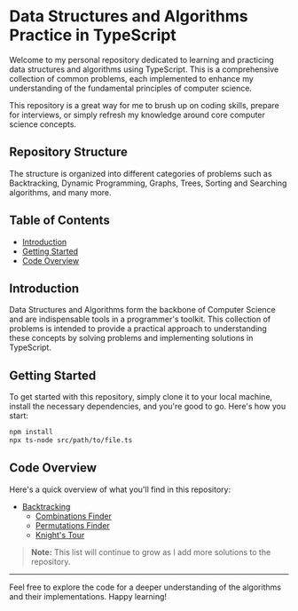 # Data Structures and Algorithms Practice in TypeScript

Welcome to my personal repository dedicated to learning and practicing data structures and algorithms using TypeScript. This is a comprehensive collection of common problems, each implemented to enhance my understanding of the fundamental principles of computer science.

This repository is a great way for me to brush up on coding skills, prepare for interviews, or simply refresh my knowledge around core computer science concepts.

## Repository Structure

The structure is organized into different categories of problems such as Backtracking, Dynamic Programming, Graphs, Trees, Sorting and Searching algorithms, and many more.

## Table of Contents

- [Introduction](#introduction)
- [Getting Started](#getting-started)
- [Code Overview](#code-overview)

## Introduction

Data Structures and Algorithms form the backbone of Computer Science and are indispensable tools in a programmer's toolkit. This collection of problems is intended to provide a practical approach to understanding these concepts by solving problems and implementing solutions in TypeScript.

## Getting Started

To get started with this repository, simply clone it to your local machine, install the necessary dependencies, and you're good to go. Here's how you start:

```bash
npm install
npx ts-node src/path/to/file.ts
```

## Code Overview

Here's a quick overview of what you'll find in this repository:

- [Backtracking](src/back-tracking)
  - [Combinations Finder](src/back-tracking/CombinationsFinder.ts)
  - [Permutations Finder](src/back-tracking/PermutationsFinder.ts)
  - [Knight's Tour](src/back-tracking/KnightsTour.ts)

> **Note:** This list will continue to grow as I add more solutions to the repository.

---

Feel free to explore the code for a deeper understanding of the algorithms and their implementations. Happy learning!
